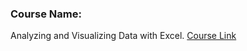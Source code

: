### Course Name: 
Analyzing and Visualizing Data with Excel.
[Course Link](https://courses.edx.org/courses/course-v1:Microsoft+DAT206x+4T2017/course/)
